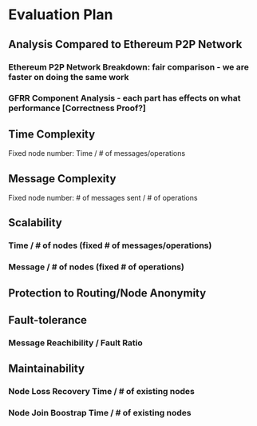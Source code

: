 # Evaluation Plan

## Analysis Compared to Ethereum P2P Network
### Ethereum P2P Network Breakdown: fair comparison - we are faster on doing the same work
### GFRR Component Analysis - each part has effects on what performance [Correctness Proof?]

## Time Complexity
Fixed node number: Time / # of messages/operations

## Message Complexity
Fixed node number: # of messages sent / # of operations

## Scalability
### Time / # of nodes (fixed # of messages/operations)
### Message / # of nodes (fixed # of operations)

## Protection to Routing/Node Anonymity

## Fault-tolerance
### Message Reachibility / Fault Ratio

## Maintainability
### Node Loss Recovery Time / # of existing nodes
### Node Join Boostrap Time / # of existing nodes

